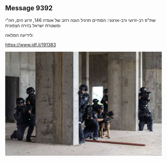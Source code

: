 ## Message 9392

שת"פ רב-זרועי ורב-ארגוני:
הסתיים תרגיל הגנה רחב של אוגדה 146, זרוע הים, חה"י ומשטרת ישראל בזירה הצפונית

לידיעה המלאה:

https://www.idf.il/191383

![Photo](9392/9392_photo.jpg)
